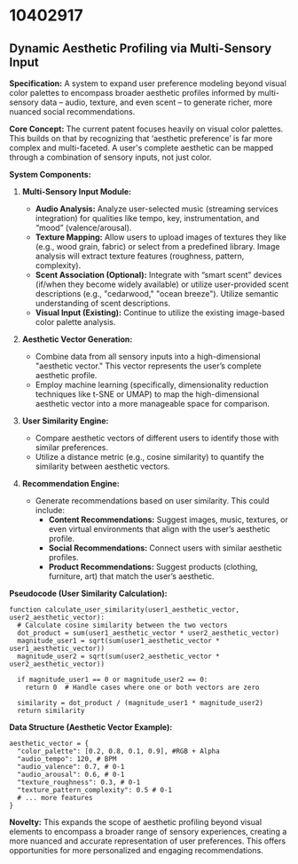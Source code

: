 # 10402917

## Dynamic Aesthetic Profiling via Multi-Sensory Input

**Specification:** A system to expand user preference modeling beyond visual color palettes to encompass broader aesthetic profiles informed by multi-sensory data – audio, texture, and even scent – to generate richer, more nuanced social recommendations.

**Core Concept:** The current patent focuses heavily on visual color palettes. This builds on that by recognizing that ‘aesthetic preference’ is far more complex and multi-faceted.  A user's complete aesthetic can be mapped through a combination of sensory inputs, not just color.

**System Components:**

1.  **Multi-Sensory Input Module:**
    *   **Audio Analysis:** Analyze user-selected music (streaming services integration) for qualities like tempo, key, instrumentation, and “mood” (valence/arousal).
    *   **Texture Mapping:**  Allow users to upload images of textures they like (e.g., wood grain, fabric) or select from a predefined library.  Image analysis will extract texture features (roughness, pattern, complexity).
    *   **Scent Association (Optional):** Integrate with “smart scent” devices (if/when they become widely available) or utilize user-provided scent descriptions (e.g., "cedarwood," "ocean breeze").  Utilize semantic understanding of scent descriptions.
    *   **Visual Input (Existing):** Continue to utilize the existing image-based color palette analysis.

2.  **Aesthetic Vector Generation:**
    *   Combine data from all sensory inputs into a high-dimensional "aesthetic vector." This vector represents the user’s complete aesthetic profile.
    *   Employ machine learning (specifically, dimensionality reduction techniques like t-SNE or UMAP) to map the high-dimensional aesthetic vector into a more manageable space for comparison.

3.  **User Similarity Engine:**
    *   Compare aesthetic vectors of different users to identify those with similar preferences.
    *   Utilize a distance metric (e.g., cosine similarity) to quantify the similarity between aesthetic vectors.

4.  **Recommendation Engine:**
    *   Generate recommendations based on user similarity. This could include:
        *   **Content Recommendations:** Suggest images, music, textures, or even virtual environments that align with the user’s aesthetic profile.
        *   **Social Recommendations:** Connect users with similar aesthetic profiles.
        *   **Product Recommendations:** Suggest products (clothing, furniture, art) that match the user’s aesthetic.

**Pseudocode (User Similarity Calculation):**

```
function calculate_user_similarity(user1_aesthetic_vector, user2_aesthetic_vector):
  # Calculate cosine similarity between the two vectors
  dot_product = sum(user1_aesthetic_vector * user2_aesthetic_vector)
  magnitude_user1 = sqrt(sum(user1_aesthetic_vector * user1_aesthetic_vector))
  magnitude_user2 = sqrt(sum(user2_aesthetic_vector * user2_aesthetic_vector))

  if magnitude_user1 == 0 or magnitude_user2 == 0:
    return 0  # Handle cases where one or both vectors are zero

  similarity = dot_product / (magnitude_user1 * magnitude_user2)
  return similarity
```

**Data Structure (Aesthetic Vector Example):**

```
aesthetic_vector = {
  "color_palette": [0.2, 0.8, 0.1, 0.9], #RGB + Alpha
  "audio_tempo": 120, # BPM
  "audio_valence": 0.7, # 0-1
  "audio_arousal": 0.6, # 0-1
  "texture_roughness": 0.3, # 0-1
  "texture_pattern_complexity": 0.5 # 0-1
  # ... more features
}
```

**Novelty:** This expands the scope of aesthetic profiling beyond visual elements to encompass a broader range of sensory experiences, creating a more nuanced and accurate representation of user preferences. This offers opportunities for more personalized and engaging recommendations.